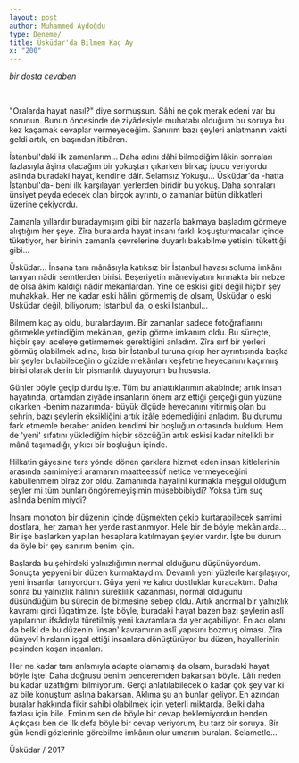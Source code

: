 ```yaml
---
layout: post
author: Muhammed Aydoğdu
type: Deneme/
title: Üsküdar'da Bilmem Kaç Ay
x: "200"
---
```



_bir dosta cevaben_


<br/>

"Oralarda hayat nasıl?" diye sormuşsun. Sâhi ne çok merak edeni var bu sorunun. Bunun öncesinde de ziyâdesiyle muhatabı olduğum bu soruya bu kez kaçamak cevaplar vermeyeceğim. Sanırım bazı şeyleri anlatmanın vakti geldi artık, en başından itibâren.

İstanbul'daki ilk zamanlarım... Daha adını dâhi bilmediğim lâkin sonraları fazlasıyla âşina olacağım bir yokuştan çıkarken birkaç ipucu veriyordu aslında buradaki hayat, kendine dâir. Selamsız Yokuşu... Üsküdar'da -hatta İstanbul'da- beni ilk karşılayan yerlerden biridir bu yokuş. Daha sonraları ünsiyet peyda edecek olan birçok ayrıntı, o zamanlar bütün dikkatleri üzerine çekiyordu.

Zamanla yıllardır buradaymışım gibi bir nazarla bakmaya başladım görmeye alıştığım her şeye. Zîra buralarda hayat insanı farklı koşuşturmacalar içinde tüketiyor, her birinin zamanla çevrelerine duyarlı bakabilme yetisini tükettiği gibi...

Üsküdar... İnsana tam mânâsıyla katıksız bir İstanbul havası soluma imkânı tanıyan nâdir semtlerden birisi. Beşeriyetin mâneviyatını kırmakta bir nebze de olsa âkim kaldığı nâdir mekanlardan. Yine de eskisi gibi değil hiçbir şey muhakkak. Her ne kadar eski hâlini görmemiş de olsam, Üsküdar o eski Üsküdar değil, biliyorum; İstanbul da, o eski İstanbul...

Bilmem kaç ay oldu, buralardayım. Bir zamanlar sadece fotoğraflarını görmekle yetindiğim mekânları, gezip görme imkanım oldu. Bu süreçte, hiçbir şeyi aceleye getirmemek gerektiğini anladım. Zîra sırf bir yerleri görmüş olabilmek adına, kısa bir İstanbul turuna çıkıp her ayrıntısında başka bir şeyler bulabileceğin o güzide mekânları keşfetme heyecanını kaçırmış birisi olarak derin bir pişmanlık duyuyorum bu hususta.

Günler böyle geçip durdu işte. Tüm bu anlattıklarımın akabinde; artık insan hayatında, ortamdan ziyâde insanların önem arz ettiği gerçeği gün yüzüne çıkarken -benim nazarımda- büyük ölçüde heyecanını yitirmiş olan bu şehrin, bazı şeylerin eksikliğini artık izâle edemediğini anladım. Bu durumu fark etmemle beraber aniden kendimi bir boşluğun ortasında buldum. Hem de 'yeni' sıfatını yüklediğim hiçbir sözcüğün artık eskisi kadar nitelikli bir mânâ taşımadığı, yıkıcı bir boşluğun içinde.

Hilkatin gâyesine ters yönde dönen çarklara hizmet eden insan kitlelerinin arasında samimiyeti aramanın maatteessüf netice vermeyeceğini kabullenmem biraz zor oldu. Zamanında hayalini kurmakla meşgul olduğum şeyler mi tüm bunları öngöremeyişimin müsebbibiydi? Yoksa tüm suç aslında benim miydi?

İnsanı monoton bir düzenin içinde düşmekten çekip kurtarabilecek samimi dostlara, her zaman her yerde rastlanmıyor. Hele bir de böyle mekânlarda... Bir işe başlarken yapılan hesaplara katılmayan şeyler vardır. İşte bu durum da öyle bir şey sanırım benim için.

Başlarda bu şehirdeki yalnızlığımın normal olduğunu düşünüyordum. Sonuçta yepyeni bir düzen kurmaktaydım. Devamlı yeni yüzlerle karşılaşıyor, yeni insanlar tanıyordum. Güya yeni ve kalıcı dostluklar kuracaktım. Daha sonra bu yalnızlık hâlinin süreklilik kazanması, normal olduğunu düşündüğüm bu sürecin de bitmesine sebep oldu. Artık anormal bir yalnızlık kavramı girdi lûgatimize. İşte böyle, buradaki hayat bazen bazı şeylerin aslî yapılarının ifsâdıyla türetilmiş yeni kavramlara da yer açabiliyor. En acı olanı da belki de bu düzenin 'insan' kavramının aslî yapısını bozmuş olması. Zîra dünyevî hırsların işgal ettiği insanlara dönüştürüyor bu düzen, hayallerinin peşinden koşan insanları.

Her ne kadar tam anlamıyla adapte olamamış da olsam, buradaki hayat böyle işte. Daha doğrusu benim penceremden bakarsan böyle. Lâfı neden bu kadar uzattığımı bilmiyorum. Gerçi anlatılabilecek o kadar çok şey var ki az bile konuştum aslına bakarsan. Aklıma şu an bunlar geliyor. En azından buralar hakkında fikir sahibi olabilmek için yeterli miktarda. Belki daha fazlası için bile. Eminim sen de böyle bir cevap beklemiyordun benden. Açıkçası ben de ilk defa böyle bir cevap veriyorum, bu tarz bir soruya. Bir gün kendi gözlerinle görebilme imkânın olur umarım buraları. Selametle...

Üsküdar / 2017
